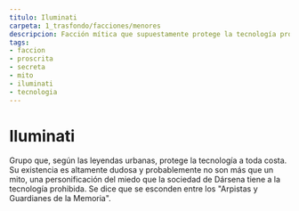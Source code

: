 ```yaml
---
titulo: Iluminati
carpeta: 1_trasfondo/facciones/menores
descripcion: Facción mítica que supuestamente protege la tecnología prohibida en Dársena.
tags:
- faccion
- proscrita
- secreta
- mito
- iluminati
- tecnologia
---
```

# Iluminati
Grupo que, según las leyendas urbanas, protege la tecnología a toda costa. Su existencia es altamente dudosa y probablemente no son más que un mito, una personificación del miedo que la sociedad de Dársena tiene a la tecnología prohibida. Se dice que se esconden entre los "Arpistas y Guardianes de la Memoria". 
